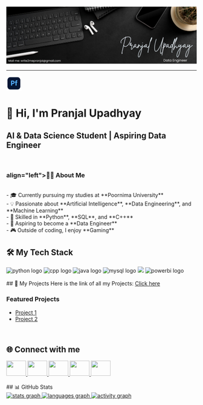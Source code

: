 ![my_banner](assets//my_banner.png)

<hr>
  <a href="https://pranjalu001.github.io/my_portfolio_website/" target="_blank">
    <img src="portfolio.png" width="40" height="40" />
  </a>
</p>
 
<h1 align="left">👋 Hi, I'm Pranjal Upadhyay</h1>

## AI & Data Science Student | Aspiring Data Engineer
<br>
<h3> align="left">👨‍💻 About Me </h3>
<br>  
- 🎓 Currently pursuing my studies at **Poornima University**  
<br>  
- 💡 Passionate about **Artificial Intelligence**, **Data Engineering**, and **Machine Learning**  
<br>  
- 🧠 Skilled in **Python**, **SQL**, and **C++**  
<br>  
- 🚀 Aspiring to become a **Data Engineer**  
<br>  
- 🎮 Outside of coding, I enjoy **Gaming**  
<br>

## 🛠️ My Tech Stack
<div align="left">
  <!-- Replace/add skills you know -->
  <img src="https://cdn.jsdelivr.net/gh/devicons/devicon/icons/python/python-original.svg" height="40" alt="python logo"/>
  <img src="https://cdn.jsdelivr.net/gh/devicons/devicon/icons/cplusplus/cplusplus-original.svg" height="40" alt="cpp logo"/>
  <img src="https://cdn.jsdelivr.net/gh/devicons/devicon/icons/java/java-original.svg" height="40" alt="java logo"/>
  <img src="https://cdn.jsdelivr.net/gh/devicons/devicon/icons/mysql/mysql-original.svg" height="40" alt="mysql logo"/>
  <img src="https://skillicons.dev/icons?i=git,github,vscode,aws,azure,pandas,numpy,sklearn,tensorflow" height="40" />
  <img src="https://skillicons.dev/icons?i=powerbi" height="40" alt="powerbi logo"/>
</div>
<br>
## 📂 My Projects
Here is the link of all my Projects:  
<a href="https://github.com/YOUR_USERNAME/All-Projects" target="_blank">Click here</a> <!-- Upcomming Addition -->

### Featured Projects
- [Project 1](https://github.com/PranjalU001/Personalized-Recommendation-System.git)
- [Project 2](https://github.com/PranjalU001/PranjalU001-P-3_Interactive-Scalable-Discussion_-Forum.git)

<br>

## 🌐 Connect with me 
<div align="left">
  <a href="https://www.linkedin.com/in/pranjal-upadhyay-6a98a72a6/" target="_blank">
    <img src="https://raw.githubusercontent.com/maurodesouza/profile-readme-generator/master/src/assets/icons/social/linkedin/default.svg" width="52" height="40"/>
  </a>
  <a href="https://x.com/imPupadhyay18" target="_blank">
    <img src="https://raw.githubusercontent.com/maurodesouza/profile-readme-generator/master/src/assets/icons/social/twitter/default.svg" width="52" height="40"/>
  </a>
  <a href="https://discord.com/channels/@pranjalupadhyay.18" target="_blank">
    <img src="https://raw.githubusercontent.com/maurodesouza/profile-readme-generator/master/src/assets/icons/social/discord/default.svg" width="52" height="40"/>
  </a>
  <a href="https://www.youtube.com/@Toxic.Code01" target="_blank">
    <img src="https://raw.githubusercontent.com/maurodesouza/profile-readme-generator/master/src/assets/icons/social/youtube/default.svg" width="52" height="40"/>
  </a>
  <a href="https://www.kaggle.com/pranjal2007" target="_blank">
    <img src="https://cdn.simpleicons.org/kaggle/20BEFF" width="52" height="40"/>
  </a>
</div>

<br>
## 📊 GitHub Stats
<div align="left">
  <a href="https://github.com/PranjalU001">
    <img src="https://github-readme-stats.vercel.app/api?username=PranjalU001&show_icons=true&theme=dracula" height="150" alt="stats graph"/>
  </a>
  <a href="https://github.com/PranjalU001">
    <img src="https://github-readme-stats.vercel.app/api/top-langs?username=PranjalU001&layout=compact&theme=dracula" height="150" alt="languages graph"/>
  </a>
  <a href="https://github.com/PranjalU001">
    <img src="https://github-readme-activity-graph.vercel.app/graph?username=PranjalU001&theme=react&area=true" height="300" alt="activity graph"/>
  </a>
</div>
